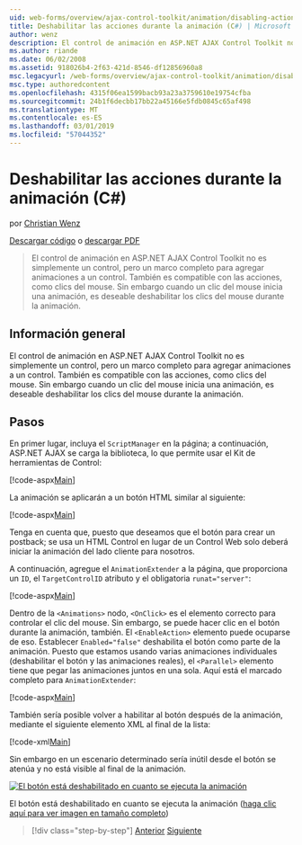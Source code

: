 ```yaml
---
uid: web-forms/overview/ajax-control-toolkit/animation/disabling-actions-during-animation-cs
title: Deshabilitar las acciones durante la animación (C#) | Microsoft Docs
author: wenz
description: El control de animación en ASP.NET AJAX Control Toolkit no es simplemente un control, pero un marco completo para agregar animaciones a un control. También admite la acción...
ms.author: riande
ms.date: 06/02/2008
ms.assetid: 918026b4-2f63-421d-8546-df12856960a8
msc.legacyurl: /web-forms/overview/ajax-control-toolkit/animation/disabling-actions-during-animation-cs
msc.type: authoredcontent
ms.openlocfilehash: 4315f06ea1599bacb93a23a3759610e19754cfba
ms.sourcegitcommit: 24b1f6decbb17bb22a45166e5fdb0845c65af498
ms.translationtype: MT
ms.contentlocale: es-ES
ms.lasthandoff: 03/01/2019
ms.locfileid: "57044352"
---
```

<a name="disabling-actions-during-animation-c"></a>Deshabilitar las acciones durante la animación (C#)
====================
por [Christian Wenz](https://github.com/wenz)

[Descargar código](http://download.microsoft.com/download/f/9/a/f9a26acd-8df4-4484-8a18-199e4598f411/Animation7.cs.zip) o [descargar PDF](http://download.microsoft.com/download/6/7/1/6718d452-ff89-4d3f-a90e-c74ec2d636a3/animation7CS.pdf)

> El control de animación en ASP.NET AJAX Control Toolkit no es simplemente un control, pero un marco completo para agregar animaciones a un control. También es compatible con las acciones, como clics del mouse. Sin embargo cuando un clic del mouse inicia una animación, es deseable deshabilitar los clics del mouse durante la animación.


## <a name="overview"></a>Información general

El control de animación en ASP.NET AJAX Control Toolkit no es simplemente un control, pero un marco completo para agregar animaciones a un control. También es compatible con las acciones, como clics del mouse. Sin embargo cuando un clic del mouse inicia una animación, es deseable deshabilitar los clics del mouse durante la animación.

## <a name="steps"></a>Pasos

En primer lugar, incluya el `ScriptManager` en la página; a continuación, ASP.NET AJAX se carga la biblioteca, lo que permite usar el Kit de herramientas de Control:

[!code-aspx[Main](disabling-actions-during-animation-cs/samples/sample1.aspx)]

La animación se aplicarán a un botón HTML similar al siguiente:

[!code-aspx[Main](disabling-actions-during-animation-cs/samples/sample2.aspx)]

Tenga en cuenta que, puesto que deseamos que el botón para crear un postback; se usa un HTML Control en lugar de un Control Web solo deberá iniciar la animación del lado cliente para nosotros.

A continuación, agregue el `AnimationExtender` a la página, que proporciona un `ID`, el `TargetControlID` atributo y el obligatoria `runat="server"`:

[!code-aspx[Main](disabling-actions-during-animation-cs/samples/sample3.aspx)]

Dentro de la `<Animations>` nodo, `<OnClick>` es el elemento correcto para controlar el clic del mouse. Sin embargo, se puede hacer clic en el botón durante la animación, también. El `<EnableAction>` elemento puede ocuparse de eso. Establecer `Enabled="false"` deshabilita el botón como parte de la animación. Puesto que estamos usando varias animaciones individuales (deshabilitar el botón y las animaciones reales), el `<Parallel>` elemento tiene que pegar las animaciones juntos en una sola. Aquí está el marcado completo para `AnimationExtender`:

[!code-aspx[Main](disabling-actions-during-animation-cs/samples/sample4.aspx)]

También sería posible volver a habilitar al botón después de la animación, mediante el siguiente elemento XML al final de la lista:

[!code-xml[Main](disabling-actions-during-animation-cs/samples/sample5.xml)]

Sin embargo en un escenario determinado sería inútil desde el botón se atenúa y no está visible al final de la animación.


[![El botón está deshabilitado en cuanto se ejecuta la animación](disabling-actions-during-animation-cs/_static/image2.png)](disabling-actions-during-animation-cs/_static/image1.png)

El botón está deshabilitado en cuanto se ejecuta la animación ([haga clic aquí para ver imagen en tamaño completo](disabling-actions-during-animation-cs/_static/image3.png))

> [!div class="step-by-step"]
> [Anterior](animating-in-response-to-user-interaction-cs.md)
> [Siguiente](triggering-an-animation-in-another-control-cs.md)
